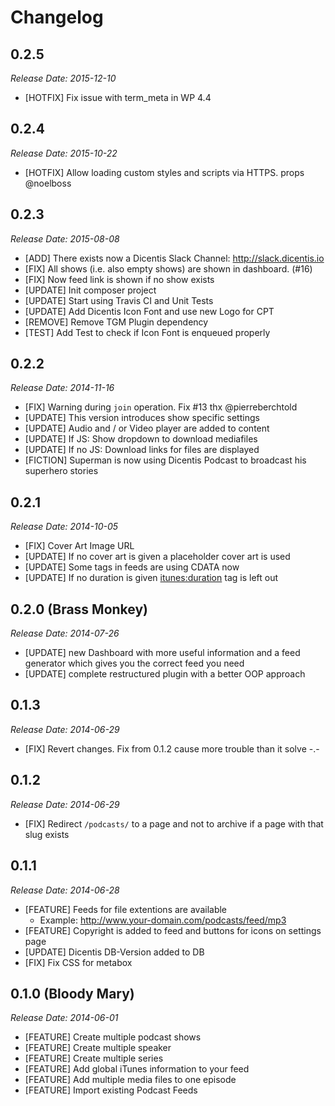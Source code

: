 # Changelog

## 0.2.5
_Release Date: 2015-12-10_

* [HOTFIX] Fix issue with term_meta in WP 4.4

## 0.2.4
_Release Date: 2015-10-22_

* [HOTFIX] Allow loading custom styles and scripts via HTTPS. props @noelboss

## 0.2.3
_Release Date: 2015-08-08_

* [ADD] There exists now a Dicentis Slack Channel: http://slack.dicentis.io
* [FIX] All shows (i.e. also empty shows) are shown in dashboard. (#16)
* [FIX] Now feed link is shown if no show exists
* [UPDATE] Init composer project
* [UPDATE] Start using Travis CI and Unit Tests
* [UPDATE] Add Dicentis Icon Font and use new Logo for CPT
* [REMOVE] Remove TGM Plugin dependency
* [TEST] Add Test to check if Icon Font is enqueued properly

## 0.2.2
_Release Date: 2014-11-16_

* [FIX] Warning during `join` operation. Fix #13 thx @pierreberchtold
* [UPDATE] This version introduces show specific settings
* [UPDATE] Audio and / or Video player are added to content
* [UPDATE] If JS: Show dropdown to download mediafiles
* [UPDATE] If no JS: Download links for files are displayed
* [FICTION] Superman is now using Dicentis Podcast to broadcast his superhero stories

## 0.2.1
_Release Date: 2014-10-05_

* [FIX] Cover Art Image URL
* [UPDATE] If no cover art is given a placeholder cover art is used
* [UPDATE] Some <itunes> tags in feeds are using CDATA now
* [UPDATE] If no duration is given <itunes:duration> tag is left out

## 0.2.0 (Brass Monkey)
_Release Date: 2014-07-26_

* [UPDATE] new Dashboard with more useful information and a feed generator which gives you the correct feed you need
* [UPDATE] complete restructured plugin with a better OOP approach

## 0.1.3
_Release Date: 2014-06-29_

* [FIX] Revert changes. Fix from 0.1.2 cause more trouble than it solve -.-

## 0.1.2
_Release Date: 2014-06-29_

* [FIX] Redirect `/podcasts/` to a page and not to archive if a page with that slug exists

## 0.1.1
_Release Date: 2014-06-28_

* [FEATURE] Feeds for file extentions are available
	* Example: http://www.your-domain.com/podcasts/feed/mp3
* [FEATURE] Copyright is added to feed and buttons for icons on settings page
* [UPDATE] Dicentis DB-Version added to DB
* [FIX] Fix CSS for metabox

## 0.1.0 (Bloody Mary)
_Release Date: 2014-06-01_

* [FEATURE] Create multiple podcast shows
* [FEATURE] Create multiple speaker
* [FEATURE] Create multiple series
* [FEATURE] Add global iTunes information to your feed
* [FEATURE] Add multiple media files to one episode
* [FEATURE] Import existing Podcast Feeds
